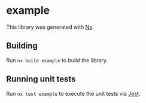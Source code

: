 # example

This library was generated with [Nx](https://nx.dev).

## Building

Run `nx build example` to build the library.

## Running unit tests

Run `nx test example` to execute the unit tests via [Jest](https://jestjs.io).
